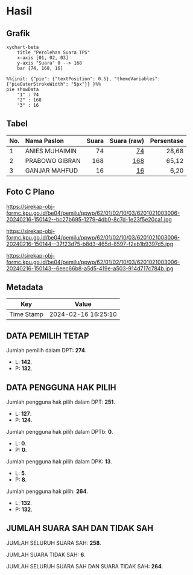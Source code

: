 # Hasil

## Grafik

```mermaid
xychart-beta
    title "Perolehan Suara TPS"
    x-axis [01, 02, 03]
    y-axis "Suara" 0 --> 168
    bar [74, 168, 16]
```

```mermaid
%%{init: {"pie": {"textPosition": 0.5}, "themeVariables": {"pieOuterStrokeWidth": "5px"}} }%%
pie showData
    "1" : 74
    "2" : 168
    "3" : 16
```

## Tabel

| No. | Nama Paslon    | Suara | Suara (raw) | Persentase |
|:--- |:-------------- | -----:| -----------:| ----------:|
| 1   | ANIES MUHAIMIN | 74    | [74][p-1]   | 28,68      |
| 2   | PRABOWO GIBRAN | 168   | [168][p-2]  | 65,12      |
| 3   | GANJAR MAHFUD  | 16    | [16][p-3]   | 6,20       |


[p-1]: https://github.com/gigit-pemilu/pemilu-2024-62-kalimantan-tengah/blob/main/pilpres/hitung-suara/sub/62-kalimantan-tengah/sub/01-kotawaringin-barat/sub/02-arut-selatan/sub/1003-mendawai/sub/006-tps/sub/paslon-1.txt
[p-2]: https://github.com/gigit-pemilu/pemilu-2024-62-kalimantan-tengah/blob/main/pilpres/hitung-suara/sub/62-kalimantan-tengah/sub/01-kotawaringin-barat/sub/02-arut-selatan/sub/1003-mendawai/sub/006-tps/sub/paslon-2.txt
[p-3]: https://github.com/gigit-pemilu/pemilu-2024-62-kalimantan-tengah/blob/main/pilpres/hitung-suara/sub/62-kalimantan-tengah/sub/01-kotawaringin-barat/sub/02-arut-selatan/sub/1003-mendawai/sub/006-tps/sub/paslon-3.txt

## Foto C Plano

https://sirekap-obj-formc.kpu.go.id/be04/pemilu/ppwp/62/01/02/10/03/6201021003006-20240216-150142--bc27b695-1279-4db0-8c7d-1e23f5e20ca1.jpg

https://sirekap-obj-formc.kpu.go.id/be04/pemilu/ppwp/62/01/02/10/03/6201021003006-20240216-150144--37f23d75-b8d3-465d-8597-f2eb1b9397d5.jpg

https://sirekap-obj-formc.kpu.go.id/be04/pemilu/ppwp/62/01/02/10/03/6201021003006-20240216-150143--6eec66b8-a5d5-419e-a503-914d717c784b.jpg


## Metadata

| Key        | Value               |
| ---------- | ------------------- |
| Time Stamp | 2024-02-16 16:25:10 |


## DATA PEMILIH TETAP

Jumlah pemilih dalam DPT: **274**.
 * L: **142**.
 * P: **132**.

## DATA PENGGUNA HAK PILIH

Jumlah pengguna hak pilih dalam DPT: **251**.
 * L: **127**.
 * P: **124**.

Jumlah pengguna hak pilih dalam DPTb: **0**.
 * L: **0**.
 * P: **0**.

Jumlah pengguna hak pilih dalam DPK: **13**.
 * L: **5**.
 * P: **8**.

Jumlah pengguna hak pilih: **264**.
 * L: **132**.
 * P: **132**.

## JUMLAH SUARA SAH DAN TIDAK SAH

JUMLAH SELURUH SUARA SAH: **258**.

JUMLAH SUARA TIDAK SAH: **6**.

JUMLAH SELURUH SUARA SAH DAN SUARA TIDAK SAH: **264**.


